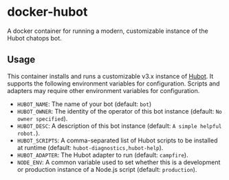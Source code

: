 # docker-hubot
A docker container for running a modern, customizable instance of the Hubot chatops bot.

## Usage
This container installs and runs a customizable v3.x instance of [Hubot](https://hubot.github.com). It supports the following environment variables for configuration. Scripts and adapters may require other environment variables for configuration.
* `HUBOT_NAME`: The name of your bot (default: `bot`)
* `HUBOT_OWNER`: The identity of the operator of this bot instance (default: `No owner specified`).
* `HUBOT_DESC`: A description of this bot instance (default: `A simple helpful robot.`).
* `HUBOT_SCRIPTS`: A comma-separated list of Hubot scripts to be installed at runtime (default: `hubot-diagnostics,hubot-help`).
* `HUBOT_ADAPTER`: The Hubot adapter to run (default: `campfire`).
* `NODE_ENV`: A common variable used to set whether this is a development or production instance of a Node.js script (default: `production`).
